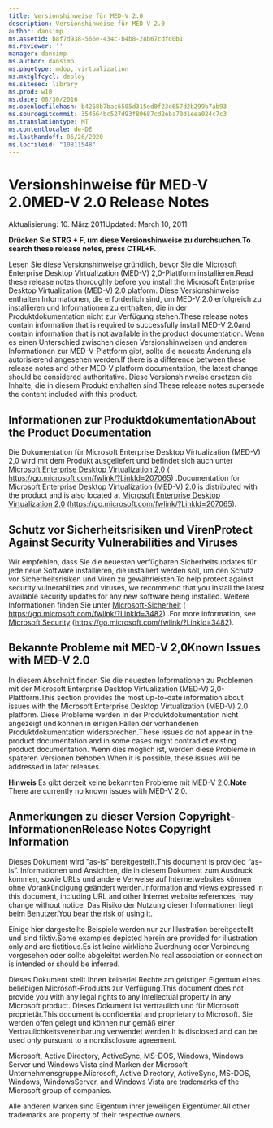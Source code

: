 ```yaml
---
title: Versionshinweise für MED-V 2.0
description: Versionshinweise für MED-V 2.0
author: dansimp
ms.assetid: b8f7d938-566e-434c-b4b8-28b67cdfd0b1
ms.reviewer: ''
manager: dansimp
ms.author: dansimp
ms.pagetype: mdop, virtualization
ms.mktglfcycl: deploy
ms.sitesec: library
ms.prod: w10
ms.date: 08/30/2016
ms.openlocfilehash: b4268b7bac6505d315ed0f23d657d2b299b7ab93
ms.sourcegitcommit: 354664bc527d93f80687cd2eba70d1eea024c7c3
ms.translationtype: MT
ms.contentlocale: de-DE
ms.lasthandoff: 06/26/2020
ms.locfileid: "10811548"
---
```

# <span data-ttu-id="578b2-103">Versionshinweise für MED-V 2.0</span><span class="sxs-lookup"><span data-stu-id="578b2-103">MED-V 2.0 Release Notes</span></span>


<span data-ttu-id="578b2-104">Aktualisierung: 10. März 2011</span><span class="sxs-lookup"><span data-stu-id="578b2-104">Updated: March 10, 2011</span></span>

**<span data-ttu-id="578b2-105">Drücken Sie STRG + F, um diese Versionshinweise zu durchsuchen.</span><span class="sxs-lookup"><span data-stu-id="578b2-105">To search these release notes, press CTRL+F.</span></span>**

<span data-ttu-id="578b2-106">Lesen Sie diese Versionshinweise gründlich, bevor Sie die Microsoft Enterprise Desktop Virtualization (MED-V) 2,0-Plattform installieren.</span><span class="sxs-lookup"><span data-stu-id="578b2-106">Read these release notes thoroughly before you install the Microsoft Enterprise Desktop Virtualization (MED-V) 2.0 platform.</span></span> <span data-ttu-id="578b2-107">Diese Versionshinweise enthalten Informationen, die erforderlich sind, um MED-V 2.0 erfolgreich zu installieren und Informationen zu enthalten, die in der Produktdokumentation nicht zur Verfügung stehen.</span><span class="sxs-lookup"><span data-stu-id="578b2-107">These release notes contain information that is required to successfully install MED-V 2.0and contain information that is not available in the product documentation.</span></span> <span data-ttu-id="578b2-108">Wenn es einen Unterschied zwischen diesen Versionshinweisen und anderen Informationen zur MED-V-Plattform gibt, sollte die neueste Änderung als autorisierend angesehen werden.</span><span class="sxs-lookup"><span data-stu-id="578b2-108">If there is a difference between these release notes and other MED-V platform documentation, the latest change should be considered authoritative.</span></span> <span data-ttu-id="578b2-109">Diese Versionshinweise ersetzen die Inhalte, die in diesem Produkt enthalten sind.</span><span class="sxs-lookup"><span data-stu-id="578b2-109">These release notes supersede the content included with this product.</span></span>

## <span data-ttu-id="578b2-110">Informationen zur Produktdokumentation</span><span class="sxs-lookup"><span data-stu-id="578b2-110">About the Product Documentation</span></span>


<span data-ttu-id="578b2-111">Die Dokumentation für Microsoft Enterprise Desktop Virtualization (MED-V) 2,0 wird mit dem Produkt ausgeliefert und befindet sich auch unter [Microsoft Enterprise Desktop Virtualization 2,0](https://go.microsoft.com/fwlink/?LinkID=207065) ( https://go.microsoft.com/fwlink/?LinkId=207065) .</span><span class="sxs-lookup"><span data-stu-id="578b2-111">Documentation for Microsoft Enterprise Desktop Virtualization (MED-V) 2.0 is distributed with the product and is also located at [Microsoft Enterprise Desktop Virtualization 2.0](https://go.microsoft.com/fwlink/?LinkID=207065) (https://go.microsoft.com/fwlink/?LinkId=207065).</span></span>

## <span data-ttu-id="578b2-112">Schutz vor Sicherheitsrisiken und Viren</span><span class="sxs-lookup"><span data-stu-id="578b2-112">Protect Against Security Vulnerabilities and Viruses</span></span>


<span data-ttu-id="578b2-113">Wir empfehlen, dass Sie die neuesten verfügbaren Sicherheitsupdates für jede neue Software installieren, die installiert werden soll, um den Schutz vor Sicherheitsrisiken und Viren zu gewährleisten.</span><span class="sxs-lookup"><span data-stu-id="578b2-113">To help protect against security vulnerabilities and viruses, we recommend that you install the latest available security updates for any new software being installed.</span></span> <span data-ttu-id="578b2-114">Weitere Informationen finden Sie unter [Microsoft-Sicherheit](https://go.microsoft.com/fwlink/?LinkId=3482) ( https://go.microsoft.com/fwlink/?LinkId=3482) .</span><span class="sxs-lookup"><span data-stu-id="578b2-114">For more information, see [Microsoft Security](https://go.microsoft.com/fwlink/?LinkId=3482) (https://go.microsoft.com/fwlink/?LinkId=3482).</span></span>

## <span data-ttu-id="578b2-115">Bekannte Probleme mit MED-V 2,0</span><span class="sxs-lookup"><span data-stu-id="578b2-115">Known Issues with MED-V 2.0</span></span>


<span data-ttu-id="578b2-116">In diesem Abschnitt finden Sie die neuesten Informationen zu Problemen mit der Microsoft Enterprise Desktop Virtualization (MED-V) 2,0-Plattform.</span><span class="sxs-lookup"><span data-stu-id="578b2-116">This section provides the most up-to-date information about issues with the Microsoft Enterprise Desktop Virtualization (MED-V) 2.0 platform.</span></span> <span data-ttu-id="578b2-117">Diese Probleme werden in der Produktdokumentation nicht angezeigt und können in einigen Fällen der vorhandenen Produktdokumentation widersprechen.</span><span class="sxs-lookup"><span data-stu-id="578b2-117">These issues do not appear in the product documentation and in some cases might contradict existing product documentation.</span></span> <span data-ttu-id="578b2-118">Wenn dies möglich ist, werden diese Probleme in späteren Versionen behoben.</span><span class="sxs-lookup"><span data-stu-id="578b2-118">When it is possible, these issues will be addressed in later releases.</span></span>

<span data-ttu-id="578b2-119">**Hinweis**  Es gibt derzeit keine bekannten Probleme mit MED-V 2,0.</span><span class="sxs-lookup"><span data-stu-id="578b2-119">**Note** There are currently no known issues with MED-V 2.0.</span></span>

 

## <span data-ttu-id="578b2-120">Anmerkungen zu dieser Version Copyright-Informationen</span><span class="sxs-lookup"><span data-stu-id="578b2-120">Release Notes Copyright Information</span></span>


<span data-ttu-id="578b2-121">Dieses Dokument wird "as-is" bereitgestellt.</span><span class="sxs-lookup"><span data-stu-id="578b2-121">This document is provided “as-is”.</span></span> <span data-ttu-id="578b2-122">Informationen und Ansichten, die in diesem Dokument zum Ausdruck kommen, sowie URLs und andere Verweise auf Internetwebsites können ohne Vorankündigung geändert werden.</span><span class="sxs-lookup"><span data-stu-id="578b2-122">Information and views expressed in this document, including URL and other Internet website references, may change without notice.</span></span> <span data-ttu-id="578b2-123">Das Risiko der Nutzung dieser Informationen liegt beim Benutzer.</span><span class="sxs-lookup"><span data-stu-id="578b2-123">You bear the risk of using it.</span></span>

<span data-ttu-id="578b2-124">Einige hier dargestellte Beispiele werden nur zur Illustration bereitgestellt und sind fiktiv.</span><span class="sxs-lookup"><span data-stu-id="578b2-124">Some examples depicted herein are provided for illustration only and are fictitious.</span></span><span data-ttu-id="578b2-125">Es ist keine wirkliche Zuordnung oder Verbindung vorgesehen oder sollte abgeleitet werden.</span><span class="sxs-lookup"><span data-stu-id="578b2-125">No real association or connection is intended or should be inferred.</span></span>

<span data-ttu-id="578b2-126">Dieses Dokument stellt Ihnen keinerlei Rechte am geistigen Eigentum eines beliebigen Microsoft-Produkts zur Verfügung.</span><span class="sxs-lookup"><span data-stu-id="578b2-126">This document does not provide you with any legal rights to any intellectual property in any Microsoft product.</span></span> <span data-ttu-id="578b2-127">Dieses Dokument ist vertraulich und für Microsoft proprietär.</span><span class="sxs-lookup"><span data-stu-id="578b2-127">This document is confidential and proprietary to Microsoft.</span></span> <span data-ttu-id="578b2-128">Sie werden offen gelegt und können nur gemäß einer Vertraulichkeitsvereinbarung verwendet werden.</span><span class="sxs-lookup"><span data-stu-id="578b2-128">It is disclosed and can be used only pursuant to a nondisclosure agreement.</span></span>



<span data-ttu-id="578b2-129">Microsoft, Active Directory, ActiveSync, MS-DOS, Windows, Windows Server und Windows Vista sind Marken der Microsoft-Unternehmensgruppe.</span><span class="sxs-lookup"><span data-stu-id="578b2-129">Microsoft, Active Directory, ActiveSync, MS-DOS, Windows, WindowsServer, and Windows Vista are trademarks of the Microsoft group of companies.</span></span>

<span data-ttu-id="578b2-130">Alle anderen Marken sind Eigentum ihrer jeweiligen Eigentümer.</span><span class="sxs-lookup"><span data-stu-id="578b2-130">All other trademarks are property of their respective owners.</span></span>

 

 






